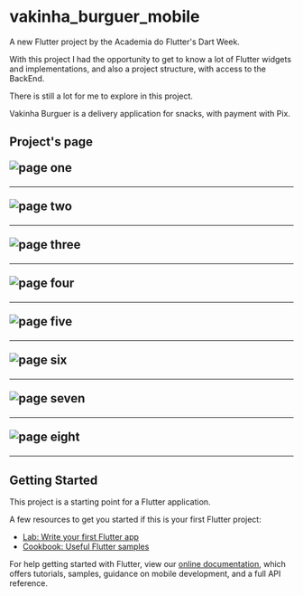 # vakinha_burguer_mobile

A new Flutter project by the Academia do Flutter's Dart Week.

With this project I had the opportunity to get to know a lot of Flutter widgets and implementations, and also a project structure, with access to the BackEnd.

There is still a lot for me to explore in this project.

Vakinha Burguer is a delivery application for snacks, with payment with Pix.

<h2>  Project's page

![page one](assets/images/page_1.png)

---

![page two](assets/images/page_2.png)

---

![page three](assets/images/page_3.png)

---

![page four](assets/images/page_4.png)

---

![page five](assets/images/page_5.png)

---

![page six](assets/images/page_6.png)

---

![page seven](assets/images/page_7.png)

---

![page eight](assets/images/page_8.png)

---

## Getting Started

This project is a starting point for a Flutter application.

A few resources to get you started if this is your first Flutter project:

- [Lab: Write your first Flutter app](https://flutter.dev/docs/get-started/codelab)
- [Cookbook: Useful Flutter samples](https://flutter.dev/docs/cookbook)

For help getting started with Flutter, view our
[online documentation](https://flutter.dev/docs), which offers tutorials,
samples, guidance on mobile development, and a full API reference.
